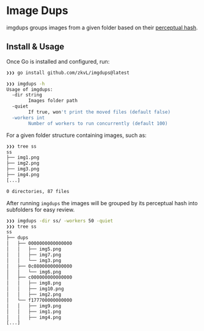 # Image Dups

imgdups groups images from a given folder based on their [perceptual hash](https://en.wikipedia.org/wiki/Perceptual_hashing). 

## Install & Usage
Once Go is installed and configured, run:

```bash
❯❯❯ go install github.com/zkvL/imgdups@latest
```

```bash
❯❯❯ imgdups -h
Usage of imgdups:
  -dir string
        Images folder path
  -quiet
        If true, won't print the moved files (default false)
  -workers int
        Number of workers to run concurrently (default 100)
```

For a given folder structure containing images, such as:
```bash
❯❯❯ tree ss
ss
├── img1.png
├── img2.png
├── img3.png
├── img4.png
[...]

0 directories, 87 files
```

After running `imgdups` the images will be grouped by its perceptual hash into subfolders for easy review. 

```bash
❯❯❯ imgdups -dir ss/ -workers 50 -quiet
❯❯❯ tree ss
ss
├── dups
│   ├── 0000000000000000
│   │   ├── img5.png
│   │   ├── img7.png
│   │   └── img3.png
│   ├── 0c08000000000000
│   │   └── img6.png
│   ├── c000000000000000
│   │   ├── img8.png
│   │   ├── img10.png
│   │   ├── img2.png
│   └── f177700000000000
│   │   ├── img9.png
│   │   ├── img1.png
│   │   ├── img4.png
[...]
```
